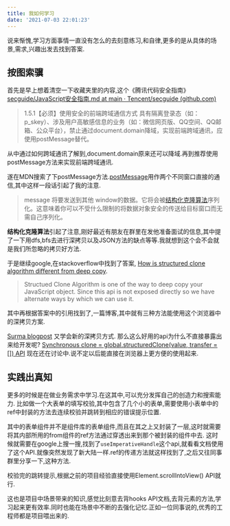 ```yaml
---
title: 我如何学习
date: '2021-07-03 22:01:23'
---
```


说来惭愧,学习方面事情一直没有怎么的去刻意练习,和自律,更多的是从具体的场景,需求,兴趣出发去找到答案.

## 按图索骥

首先是早上想着清空一下收藏夹里的内容,这个《腾讯代码安全指南》[secguide/JavaScript安全指南.md at main · Tencent/secguide (github.com)](https://github.com/Tencent/secguide/blob/main/JavaScript%E5%AE%89%E5%85%A8%E6%8C%87%E5%8D%97.md#1)

> 1.5.1【必须】使用安全的前端跨域通信方式
> 具有隔离登录态（如：p_skey）、涉及用户高敏感信息的业务（如：微信网页版、QQ空间、QQ邮箱、公众平台），禁止通过document.domain降域，实现前端跨域通讯，应使用postMessage替代。

从中通过如何跨域通讯了解到,document.domain原来还可以降域.再到推荐使用postMessage方法来实现前端跨域通讯.

遂在MDN搜索了下postMessage方法.[postMessage](https://developer.mozilla.org/zh-CN/docs/Web/API/Window/postMessage)用作两个不同窗口直接的通信,其中这样一段话引起了我的注意.

> message
将要发送到其他 window的数据。它将会被[结构化克隆算法](https://developer.mozilla.org/en-US/docs/DOM/The_structured_clone_algorithm)序列化。这意味着你可以不受什么限制的将数据对象安全的传送给目标窗口而无需自己序列化。

**结构化克隆算法**引起了注意,刚好最近有朋友在群里在发他准备面试的信息,其中提了一下用dfs,bfs去进行深拷贝以及JSON方法的缺点等等.我就想到这个会不会就是我们所忽略的拷贝好方法.

于是继续google,在stackoverflow中找到了答案,
[How is structured clone algorithm different from deep copy](https://stackoverflow.com/questions/40488190/how-is-structured-clone-algorithm-different-from-deep-copy).

> Structued Clone Algorithm is one of the way to deep copy your JavaScript object. Since this api is not exposed directly so we have alternate ways by which we can use it.

其中再根据答案中的引用找到了,一篇博客,其中就有三种方法能使用这个浏览器中的深拷贝方案.

[Surma blogpost](https://dassur.ma/things/deep-copy/)
又学会新的深拷贝方式.
那么这么好用的api为什么不直接暴露出来给开发呢?
[Synchronous clone = global.structuredClone(value, transfer = []) API](https://github.com/whatwg/html/issues/793)
现在还在讨论中.说不定以后能直接在浏览器上更方便的使用起来.

## 实践出真知

更多的时候是在做业务需求中学习.在这其中,可以充分发挥自己的创造力和搜索能力.
比如做一个大表单的填写校验,其中包含了几个小的表单,需要使用小表单中的ref中封装的方法去连续校验并跳转到相应的错误提示位置.

其中的表单组件并不是组件库的表单组件,而且在其之上又封装了一层,这时就需要将其内部所用的from组件的ref方法通过穿透出来到那个被封装的组件中去.
这时候就需要在google上搜一搜,找到了`useImperativeHandle`这个api,就看看文档使用了这个API.就像突然发现了新大陆一样.ref的传递方法就这样找到了,之后又往同事群里分享一下,这种方法.

校验完的跳转提示,根据之前的项目经验直接使用Element.scrollIntoView() API就行.

这也是项目中场景带来的知识,感觉比刻意去背hooks API文档,去背元素的方法,学习起来更有效率.同时也能在场景中不断的去强化记忆.正如一位同事说的,优秀的工程师都是项目喂出来的.
